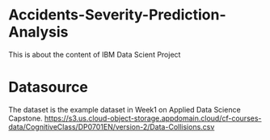 # Accidents-Severity-Prediction-Analysis
This is about the content of IBM Data Scient Project

# Datasource
The dataset is the example dataset in Week1 on Applied Data Science Capstone.
https://s3.us.cloud-object-storage.appdomain.cloud/cf-courses-data/CognitiveClass/DP0701EN/version-2/Data-Collisions.csv

#
